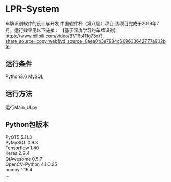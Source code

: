 # LPR-System
车牌识别软件的设计与开发 中国软件杯（第八届）项目
该项目完成于2019年7月，运行效果见以下链接：
【基于深度学习的车牌识别】 https://www.bilibili.com/video/BV16t411g73x/?share_source=copy_web&vd_source=0aea0b3e7984c669633642777a902bfe

## 运行条件
Python3.6
MySQL

## 运行方法
运行Main_UI.py

## Python包版本
PyQT5       5.11.3  
PyMySQL     0.9.3  
Tensorflow  1.40  
Keras       2.2.4  
QtAwesome   0.5.7  
OpenCV-Python 4.1.0.25  
numpy       1.16.4  
...

